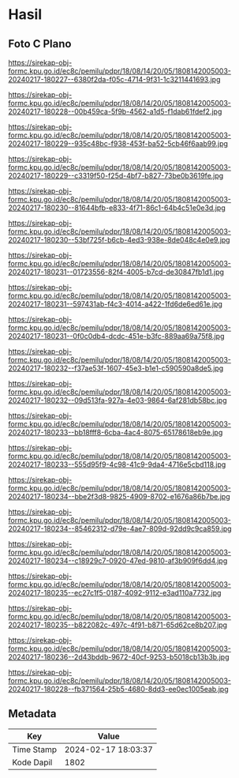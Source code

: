 # Hasil

## Foto C Plano

https://sirekap-obj-formc.kpu.go.id/ec8c/pemilu/pdpr/18/08/14/20/05/1808142005003-20240217-180227--6380f2da-f05c-4714-9f31-1c3211441693.jpg

https://sirekap-obj-formc.kpu.go.id/ec8c/pemilu/pdpr/18/08/14/20/05/1808142005003-20240217-180228--00b459ca-5f9b-4562-a1d5-f1dab61fdef2.jpg

https://sirekap-obj-formc.kpu.go.id/ec8c/pemilu/pdpr/18/08/14/20/05/1808142005003-20240217-180229--935c48bc-f938-453f-ba52-5cb46f6aab99.jpg

https://sirekap-obj-formc.kpu.go.id/ec8c/pemilu/pdpr/18/08/14/20/05/1808142005003-20240217-180229--c3319f50-f25d-4bf7-b827-73be0b3619fe.jpg

https://sirekap-obj-formc.kpu.go.id/ec8c/pemilu/pdpr/18/08/14/20/05/1808142005003-20240217-180230--81644bfb-e833-4f71-86c1-64b4c51e0e3d.jpg

https://sirekap-obj-formc.kpu.go.id/ec8c/pemilu/pdpr/18/08/14/20/05/1808142005003-20240217-180230--53bf725f-b6cb-4ed3-938e-8de048c4e0e9.jpg

https://sirekap-obj-formc.kpu.go.id/ec8c/pemilu/pdpr/18/08/14/20/05/1808142005003-20240217-180231--01723556-82f4-4005-b7cd-de30847fb1d1.jpg

https://sirekap-obj-formc.kpu.go.id/ec8c/pemilu/pdpr/18/08/14/20/05/1808142005003-20240217-180231--597431ab-f4c3-4014-a422-1fd6de6ed61e.jpg

https://sirekap-obj-formc.kpu.go.id/ec8c/pemilu/pdpr/18/08/14/20/05/1808142005003-20240217-180231--0f0c0db4-dcdc-451e-b3fc-889aa69a75f8.jpg

https://sirekap-obj-formc.kpu.go.id/ec8c/pemilu/pdpr/18/08/14/20/05/1808142005003-20240217-180232--f37ae53f-1607-45e3-b1e1-c590590a8de5.jpg

https://sirekap-obj-formc.kpu.go.id/ec8c/pemilu/pdpr/18/08/14/20/05/1808142005003-20240217-180232--09d513fa-927a-4e03-9864-6af281db58bc.jpg

https://sirekap-obj-formc.kpu.go.id/ec8c/pemilu/pdpr/18/08/14/20/05/1808142005003-20240217-180233--bb18fff8-6cba-4ac4-8075-65178618eb9e.jpg

https://sirekap-obj-formc.kpu.go.id/ec8c/pemilu/pdpr/18/08/14/20/05/1808142005003-20240217-180233--555d95f9-4c98-41c9-9da4-4716e5cbd118.jpg

https://sirekap-obj-formc.kpu.go.id/ec8c/pemilu/pdpr/18/08/14/20/05/1808142005003-20240217-180234--bbe2f3d8-9825-4909-8702-e1676a86b7be.jpg

https://sirekap-obj-formc.kpu.go.id/ec8c/pemilu/pdpr/18/08/14/20/05/1808142005003-20240217-180234--85462312-d79e-4ae7-809d-92dd9c9ca859.jpg

https://sirekap-obj-formc.kpu.go.id/ec8c/pemilu/pdpr/18/08/14/20/05/1808142005003-20240217-180234--c18929c7-0920-47ed-9810-af3b909f6dd4.jpg

https://sirekap-obj-formc.kpu.go.id/ec8c/pemilu/pdpr/18/08/14/20/05/1808142005003-20240217-180235--ec27c1f5-0187-4092-9112-e3ad110a7732.jpg

https://sirekap-obj-formc.kpu.go.id/ec8c/pemilu/pdpr/18/08/14/20/05/1808142005003-20240217-180235--b822082c-497c-4f91-b871-65d62ce8b207.jpg

https://sirekap-obj-formc.kpu.go.id/ec8c/pemilu/pdpr/18/08/14/20/05/1808142005003-20240217-180236--2d43bddb-9672-40cf-9253-b5018cb13b3b.jpg

https://sirekap-obj-formc.kpu.go.id/ec8c/pemilu/pdpr/18/08/14/20/05/1808142005003-20240217-180228--fb371564-25b5-4680-8dd3-ee0ec1005eab.jpg


## Metadata

| Key        | Value               |
| ---------- | ------------------- |
| Time Stamp | 2024-02-17 18:03:37 |
| Kode Dapil | 1802                |



